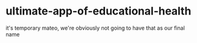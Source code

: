 # ultimate-app-of-educational-health
it's temporary mateo, we're obviously not going to have that as our final name
